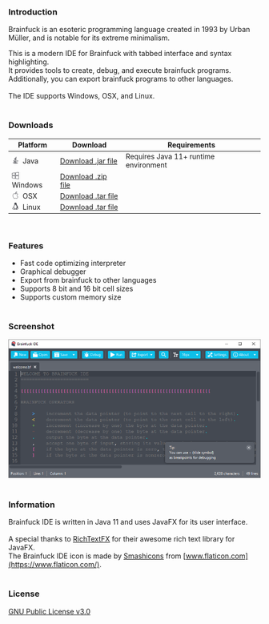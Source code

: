 
### Introduction

Brainfuck is an esoteric programming language created in 1993 by Urban Müller, and is notable for its extreme minimalism.

This is a modern IDE for Brainfuck with tabbed interface and syntax highlighting.<br>
It provides tools to create, debug, and execute brainfuck programs.<br>
Additionally, you can export brainfuck programs to other languages.<br>
<br>
The IDE supports Windows, OSX, and Linux.
<br><br>

### Downloads

Platform         | Download            | Requirements
---------------- | ------------------- | ------------
<img src="images/java.svg" width="14px">&nbsp; Java | [Download .jar file]() | Requires Java 11+ runtime environment
<img src="images/windows.svg" width="14px">&nbsp; Windows | [Download .zip file]() |
<img src="images/apple.svg" width="14px">&nbsp; OSX | [Download .tar file]() |
<img src="images/linux.svg" width="14px">&nbsp; Linux | [Download .tar file]() |

<br>

### Features
* Fast code optimizing interpreter
* Graphical debugger
* Export from brainfuck to other languages
* Supports 8 bit and 16 bit cell sizes
* Supports custom memory size
<br><br>

### Screenshot
![Brainfuck IDE screeshot](/images/screenshot.png)
<br><br>

### Information

Brainfuck IDE is written in Java 11 and uses JavaFX for its user interface.<br>
<br>
A special thanks to [RichTextFX](https://github.com/FXMisc/RichTextFX) for their awesome rich text library for JavaFX.<br>
The Brainfuck IDE icon is made by [Smashicons](https://www.flaticon.com/authors/smashicons) from [www.flaticon.com](https://www.flaticon.com/).
<br><br>

### License

[GNU Public License v3.0](https://github.com/prat-man/Brainfuck-IDE/blob/master/LICENSE)
